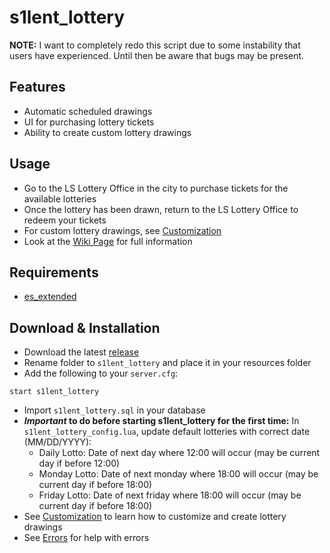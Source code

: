 # s1lent_lottery

**NOTE:** I want to completely redo this script due to some instability that users have experienced. Until then be aware that bugs may be present.

## Features
* Automatic scheduled drawings 
* UI for purchasing lottery tickets
* Ability to create custom lottery drawings

## Usage
* Go to the LS Lottery Office in the city to purchase tickets for the available lotteries
* Once the lottery has been drawn, return to the LS Lottery Office to redeem your tickets
* For custom lottery drawings, see [Customization](https://github.com/jwritz/s1lent_lottery/wiki/Customization)
* Look at the [Wiki Page](https://github.com/jwritz/s1lent_lottery/wiki) for full information

## Requirements
* [es_extended](https://github.com/ESX-Org/es_extended)

## Download & Installation
* Download the latest [release](https://github.com/jwritz/s1lent_lottery/releases)
* Rename folder to `s1lent_lottery` and place it in your resources folder
* Add the following to your `server.cfg`:
```
start s1lent_lottery
```
* Import `s1lent_lottery.sql` in your database
* **_Important_ to do before starting s1lent_lottery for the first time:** In `s1lent_lottery_config.lua`, update default lotteries with correct date (MM/DD/YYYY): 
  * Daily Lotto: Date of next day where 12:00 will occur (may be current day if before 12:00)
  * Monday Lotto: Date of next monday where 18:00 will occur (may be current day if before 18:00)
  * Friday Lotto: Date of next friday where 18:00 will occur (may be current day if before 18:00)
* See [Customization](https://github.com/jwritz/s1lent_lottery/wiki/Customization) to learn how to customize and create lottery drawings
* See [Errors](https://github.com/jwritz/s1lent_lottery/wiki/Errors) for help with errors
